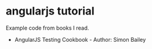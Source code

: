 # angularjs tutorial

Example code from books I read.

* AngularJS Testing Cookbook - Author: Simon Bailey


